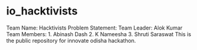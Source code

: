 # io_hacktivists
Team Name: Hacktivists
Problem Statement: 
Team Leader: Alok Kumar
Team Members:
    1. Abinash Dash
    2. K Nameesha
    3. Shruti Saraswat
This is the public repository for innovate odisha hackathon.
